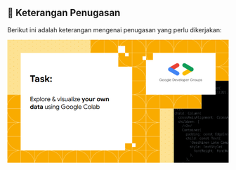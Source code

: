 ## 📑 Keterangan Penugasan

Berikut ini adalah keterangan mengenai penugasan yang perlu dikerjakan:

![Tugas PythonForML](img.png)
